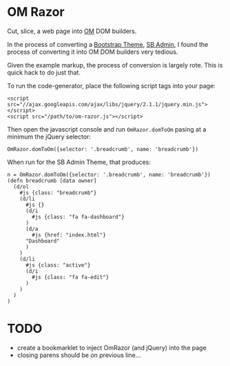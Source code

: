 # OM Razor

Cut, slice, a web page into [OM](https://github.com/swannodette/om) DOM builders.

In the process of converting a [Bootstrap Theme](http://getbootstrap.com/), [SB Admin](http://startbootstrap.com/template-overviews/sb-admin/), I found the process of converting it into OM DOM builders very tedious.

Given the example markup, the process of conversion is largely rote.  This is quick hack to do just that.


To run the code-generator, place the following script tags into your page:

    <script src="//ajax.googleapis.com/ajax/libs/jquery/2.1.1/jquery.min.js"></script>
    <script src="/path/to/om-razor.js"></script>

Then open the javascript console and run `OmRazor.domToOm` pasing at a minimum the jQuery selector:

    OmRazor.domToOm({selector: '.breadcrumb', name: 'breadcrumb'})

When run for the SB Admin Theme, that produces:

    n = OmRazor.domToOm({selector: '.breadcrumb', name: 'breadcrumb'})
    (defn breadcrumb [data owner] 
      (d/ol
        #js {class: "breadcrumb"}
        (d/li
          #js {}
          (d/i
            #js {class: "fa fa-dashboard"}
          )
          (d/a
            #js {href: "index.html"}
          "Dashboard"
          )
        )
        (d/li
          #js {class: "active"}
          (d/i
            #js {class: "fa fa-edit"}
          )
        )
      )
    )


# TODO

* create a bookmarklet to inject OmRazor (and jQuery) into the page
* closing parens should be on previous line...
